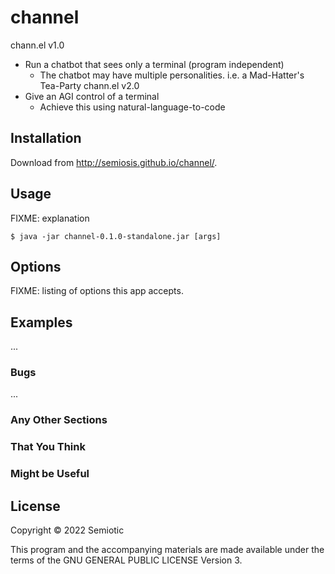 # channel

chann.el v1.0
- Run a chatbot that sees only a terminal (program independent)
  - The chatbot may have multiple personalities. i.e. a Mad-Hatter's Tea-Party
chann.el v2.0
- Give an AGI control of a terminal
  - Achieve this using natural-language-to-code

## Installation

Download from http://semiosis.github.io/channel/.

## Usage

FIXME: explanation

    $ java -jar channel-0.1.0-standalone.jar [args]

## Options

FIXME: listing of options this app accepts.

## Examples

...

### Bugs

...

### Any Other Sections
### That You Think
### Might be Useful

## License

Copyright © 2022 Semiotic

This program and the accompanying materials are made available under the
terms of the GNU GENERAL PUBLIC LICENSE Version 3.